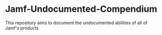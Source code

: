 # Jamf-Undocumented-Compendium
This repository aims to document the undocumented abilities of all of Jamf's products
